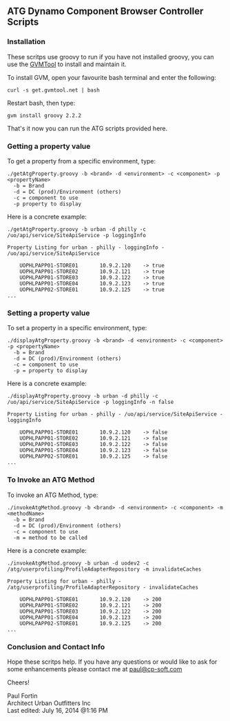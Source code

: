 ## ATG Dynamo Component Browser Controller Scripts

### Installation

These scritps use groovy to run if you have not installed groovy, you can use the [GVMTool](http://gvmtool.net) to install and maintain it.

To install GVM, open your favourite bash terminal and enter the following:


```
curl -s get.gvmtool.net | bash
```

Restart bash, then type:

```
gvm install groovy 2.2.2
```

That's it now you can run the ATG scripts provided here.

### Getting a property value

To get a property from a specific environment, type:

```
./getAtgProperty.groovy -b <brand> -d <environment> -c <component> -p <propertyName>
  -b = Brand
  -d = DC (prod)/Environment (others)
  -c = component to use
  -p property to display
```

Here is a concrete example:

```
./getAtgProperty.groovy -b urban -d philly -c /uo/api/service/SiteApiService -p loggingInfo

Property Listing for urban - philly - loggingInfo - /uo/api/service/SiteApiService

    UOPHLPAPP01-STORE01       10.9.2.120    -> true
    UOPHLPAPP01-STORE02       10.9.2.121    -> true
    UOPHLPAPP01-STORE03       10.9.2.122    -> true
    UOPHLPAPP01-STORE04       10.9.2.123    -> true
    UOPHLPAPP02-STORE01       10.9.2.125    -> true
...
```

### Setting a property value

To set a property in a specific environment, type:

```
./displayAtgProperty.groovy -b <brand> -d <environment> -c <component> -p <propertyName>
  -b = Brand
  -d = DC (prod)/Environment (others)
  -c = component to use
  -p = property to display
```

Here is a concrete example:

```
./displayAtgProperty.groovy -b urban -d philly -c /uo/api/service/SiteApiService -p loggingInfo -n false

Property Listing for urban - philly - /uo/api/service/SiteApiService - loggingInfo

    UOPHLPAPP01-STORE01       10.9.2.120    -> false
    UOPHLPAPP01-STORE02       10.9.2.121    -> false
    UOPHLPAPP01-STORE03       10.9.2.122    -> false
    UOPHLPAPP01-STORE04       10.9.2.123    -> false
    UOPHLPAPP02-STORE01       10.9.2.125    -> false
...
```

### To Invoke an ATG Method

To invoke an ATG Method, type:

```
./invokeAtgMethod.groovy -b <brand> -d <environment> -c <component> -m <methodName>
  -b = Brand
  -d = DC (prod)/Environment (others)
  -c = component to use
  -m = method to be called
```

Here is a concrete example:

```
./invokeAtgMethod.groovy -b urban -d uodev2 -c /atg/userprofiling/ProfileAdapterRepository -m invalidateCaches

Property Listing for urban - philly - /atg/userprofiling/ProfileAdapterRepository - invalidateCaches

    UOPHLPAPP01-STORE01       10.9.2.120    -> 200
    UOPHLPAPP01-STORE02       10.9.2.121    -> 200
    UOPHLPAPP01-STORE03       10.9.2.122    -> 200
    UOPHLPAPP01-STORE04       10.9.2.123    -> 200
    UOPHLPAPP02-STORE01       10.9.2.125    -> 200
...
```


### Conclusion and Contact Info

Hope these scritps help.  If you have any questions or would like to ask for some enhancements please contact me at paul@cp-soft.com

Cheers!

Paul Fortin<br>
Architect Urban Outfitters Inc<br>
Last edited: July 16, 2014 @1:16 PM

